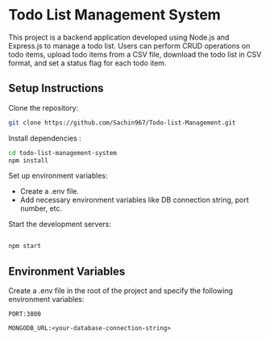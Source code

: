 
# Todo List Management System


This project is a backend application developed using Node.js and Express.js to manage a todo list. Users can perform CRUD operations on todo items, upload todo items from a CSV file, download the todo list in CSV format, and set a status flag for each todo item.


## Setup Instructions

Clone the repository:

```bash
git clone https://github.com/Sachin967/Todo-list-Management.git

```

Install dependencies :
    
```bash
cd todo-list-management-system
npm install

```
Set up environment variables:

- Create a .env file.
- Add necessary environment variables like DB connection string, port number, etc.

Start the development servers:

```bash

npm start

```

## Environment Variables

Create a .env file in the root of the project and specify the following environment variables:


`PORT:3800`

`MONGODB_URL:<your-database-connection-string>`

